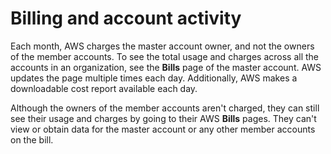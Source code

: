 # Billing and account activity<a name="useconsolidatedbilling-activity"></a>

Each month, AWS charges the master account owner, and not the owners of the member accounts\. To see the total usage and charges across all the accounts in an organization, see the **Bills** page of the master account\. AWS updates the page multiple times each day\. Additionally, AWS makes a downloadable cost report available each day\.

Although the owners of the member accounts aren't charged, they can still see their usage and charges by going to their AWS **Bills** pages\. They can't view or obtain data for the master account or any other member accounts on the bill\. 